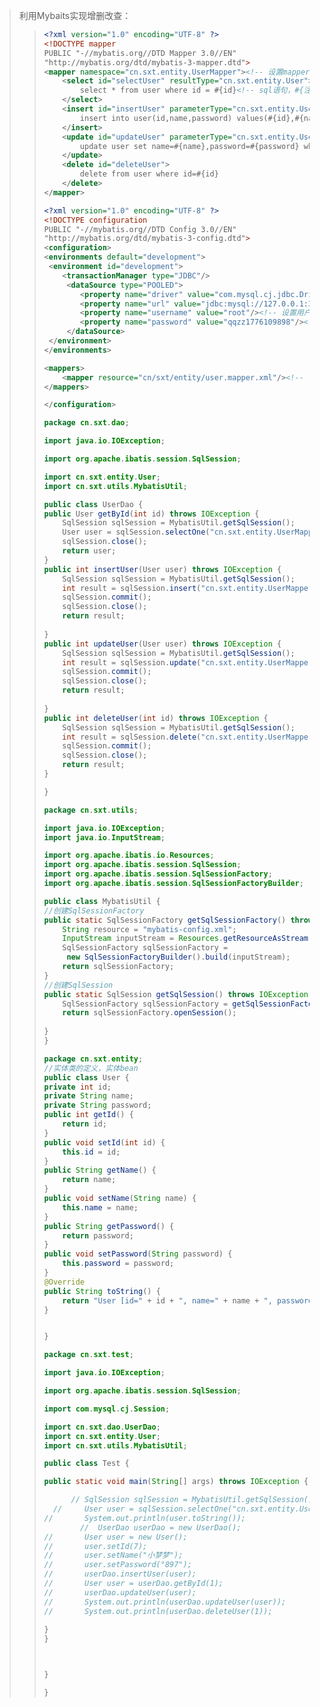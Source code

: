> 利用Mybaits实现增删改查：
>
> >
> >
> >```xml 
> ><?xml version="1.0" encoding="UTF-8" ?>
> ><!DOCTYPE mapper
> > PUBLIC "-//mybatis.org//DTD Mapper 3.0//EN"
> > "http://mybatis.org/dtd/mybatis-3-mapper.dtd">
> ><mapper namespace="cn.sxt.entity.UserMapper"><!-- 设置mapper的名字 -->
> > 	<select id="selectUser" resultType="cn.sxt.entity.User"><!--id 作为select辨识符号 resultType="包名和类名" -->
> > 		select * from user where id = #{id}<!-- sql语句，#{注入的值} -->
> > 	</select>
> > 	<insert id="insertUser" parameterType="cn.sxt.entity.User" useGeneratedKeys="true">
> > 		insert into user(id,name,password) values(#{id},#{name},#{password})
> > 	</insert>
> > 	<update id="updateUser" parameterType="cn.sxt.entity.User" >
> > 		update user set name=#{name},password=#{password} where id=#{id}
> > 	</update>
> > 	<delete id="deleteUser">
> > 		delete from user where id=#{id}
> > 	</delete>
> ></mapper>
> >```
> >
> >```xml
> ><?xml version="1.0" encoding="UTF-8" ?>
> ><!DOCTYPE configuration
> > PUBLIC "-//mybatis.org//DTD Config 3.0//EN"
> > "http://mybatis.org/dtd/mybatis-3-config.dtd">
> ><configuration>
> >	<environments default="development">
> >	 <environment id="development">
> >	 	<transactionManager type="JDBC"/>
> >		 <dataSource type="POOLED">
> >		 	<property name="driver" value="com.mysql.cj.jdbc.Driver"/><!-- 设置驱动的值 -->
> >			<property name="url" value="jdbc:mysql://127.0.0.1:3306/mydb?serverTimezone=UTC"/><!-- 设置数据库值 -->
> >			<property name="username" value="root"/><!-- 设置用户的值 -->
> >		 	<property name="password" value="qqzz1776109898"/><!-- 设置密码的值 -->
> >		 </dataSource>
> >	 </environment>
> >	</environments>
> >
> >	<mappers>
> >	 	<mapper resource="cn/sxt/entity/user.mapper.xml"/><!-- 导入mapper文件 -->
> >	</mappers>
> >
> ></configuration>
> >```
> >
> >```java
> >package cn.sxt.dao;
> >
> >import java.io.IOException;
> >
> >import org.apache.ibatis.session.SqlSession;
> >
> >import cn.sxt.entity.User;
> >import cn.sxt.utils.MybatisUtil;
> >
> >public class UserDao {
> >	public User getById(int id) throws IOException {
> >		SqlSession sqlSession = MybatisUtil.getSqlSession();
> >		User user = sqlSession.selectOne("cn.sxt.entity.UserMapper.selectUser", id);
> >		sqlSession.close();
> >		return user;
> >	}
> >	public int insertUser(User user) throws IOException {
> >		SqlSession sqlSession = MybatisUtil.getSqlSession();
> >		int result = sqlSession.insert("cn.sxt.entity.UserMapper.insertUser", user);
> >		sqlSession.commit();
> >		sqlSession.close();
> >		return result;
> >		
> >	}
> >	public int updateUser(User user) throws IOException {
> >		SqlSession sqlSession = MybatisUtil.getSqlSession();
> >		int result = sqlSession.update("cn.sxt.entity.UserMapper.updateUser", user);
> >		sqlSession.commit();
> >		sqlSession.close();
> >		return result;
> >		
> >	}
> >	public int deleteUser(int id) throws IOException {
> >		SqlSession sqlSession = MybatisUtil.getSqlSession();
> >		int result = sqlSession.delete("cn.sxt.entity.UserMapper.deleteUser", id);
> >		sqlSession.commit();
> >		sqlSession.close();
> >		return result;
> >	}
> >
> >}
> >
> >```
> >
> >```java
> >package cn.sxt.utils;
> >
> >import java.io.IOException;
> >import java.io.InputStream;
> >
> >import org.apache.ibatis.io.Resources;
> >import org.apache.ibatis.session.SqlSession;
> >import org.apache.ibatis.session.SqlSessionFactory;
> >import org.apache.ibatis.session.SqlSessionFactoryBuilder;
> >
> >public class MybatisUtil {
> >	//创建SqlSessionFactory
> >	public static SqlSessionFactory getSqlSessionFactory() throws IOException {
> >		String resource = "mybatis-config.xml";
> >		InputStream inputStream = Resources.getResourceAsStream(resource);
> >		SqlSessionFactory sqlSessionFactory =
> >		 new SqlSessionFactoryBuilder().build(inputStream);
> >		return sqlSessionFactory;
> >	}
> >	//创建SqlSession
> >	public static SqlSession getSqlSession() throws IOException {
> >		SqlSessionFactory sqlSessionFactory = getSqlSessionFactory();
> >		return sqlSessionFactory.openSession();
> >		
> >	}
> >}
> >
> >```
> >
> >```java
> >package cn.sxt.entity;
> >//实体类的定义，实体bean
> >public class User {
> >	private int id;
> >	private String name;
> >	private String password;
> >	public int getId() {
> >		return id;
> >	}
> >	public void setId(int id) {
> >		this.id = id;
> >	}
> >	public String getName() {
> >		return name;
> >	}
> >	public void setName(String name) {
> >		this.name = name;
> >	}
> >	public String getPassword() {
> >		return password;
> >	}
> >	public void setPassword(String password) {
> >		this.password = password;
> >	}
> >	@Override
> >	public String toString() {
> >		return "User [id=" + id + ", name=" + name + ", password=" + password + "]";
> >	}
> >
> >
> >}
> >
> >```
> >
> >```java
> >package cn.sxt.test;
> >
> >import java.io.IOException;
> >
> >import org.apache.ibatis.session.SqlSession;
> >
> >import com.mysql.cj.Session;
> >
> >import cn.sxt.dao.UserDao;
> >import cn.sxt.entity.User;
> >import cn.sxt.utils.MybatisUtil;
> >
> >public class Test {
> >
> >	public static void main(String[] args) throws IOException {
> >
> >       // SqlSession sqlSession = MybatisUtil.getSqlSession();
> >   //     User user = sqlSession.selectOne("cn.sxt.entity.UserMapper.selectUser",6);
> >//		System.out.println(user.toString());
> >        	//	UserDao userDao = new UserDao();
> >//		User user = new User();
> >//		user.setId(7);
> >//		user.setName("小梦梦");
> >//		user.setPassword("897");
> >//		userDao.insertUser(user);
> >//		User user = userDao.getById(1);
> >//		userDao.updateUser(user);
> >//		System.out.println(userDao.updateUser(user));
> >//		System.out.println(userDao.deleteUser(1));
> >		
> >	}
> >	}
> >
> >
> >
> >}
> >
> >}
> >
> >```
> >
> >